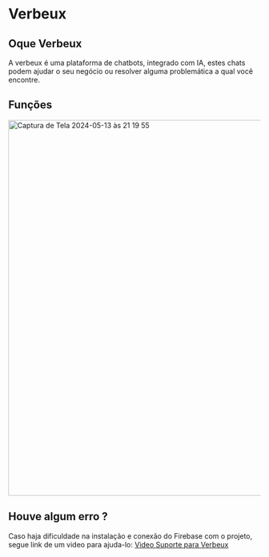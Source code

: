# Verbeux 

## Oque Verbeux
A verbeux é uma plataforma de chatbots, integrado com IA, estes chats podem ajudar o seu negócio ou resolver alguma problemática a qual você encontre.

## Funções

<img width="650" height = "750" alt="Captura de Tela 2024-05-13 às 21 19 55" src="https://github.com/VitorVVC/Verbeux_ChatBot/assets/144281355/e19da066-ff10-41ca-94c5-1c4ba23ff49b">


## Houve algum erro ?
Caso haja dificuldade na instalação e conexão do Firebase com o projeto, segue link de um video para ajuda-lo:
[Video Suporte para Verbeux]()

